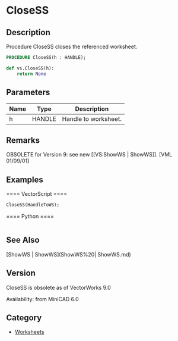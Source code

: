 # CloseSS

## Description
Procedure CloseSS closes the referenced worksheet.

```pascal
PROCEDURE CloseSS(h : HANDLE);
```

```python
def vs.CloseSS(h):
    return None
```

## Parameters
|Name|Type|Description|
|---|---|---|
|h|HANDLE|Handle to worksheet.|

## Remarks
OBSOLETE for Version 9: see new [[VS:ShowWS | ShowWS]]. [VML 01/09/01]

## Examples
==== VectorScript ====
```pascal
CloseSS(HandleToWS);
```
==== Python ====
```python

```

## See Also
[ShowWS | ShowWS](ShowWS%20| ShowWS.md)

## Version
CloseSS is obsolete as of VectorWorks 9.0

Availability: from MiniCAD 6.0

## Category
* [Worksheets](../Categories/Worksheets.md)
